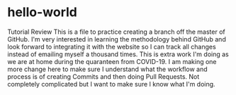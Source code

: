 # hello-world
Tutorial Review
This is a file to practice creating a branch off the master of GitHub. I'm very interested in learning the methodology behind GitHub and look forward to integrating it with the website so I can track all changes instead of emailing myself a thousand times. This is extra work I'm doing as we are at home during the quaranteen from COVID-19.
I am making one more change here to make sure I understand what the workflow and process is of creating Commits and then doing Pull Requests. Not completely complicated but I want to make sure I know what I'm doing.
